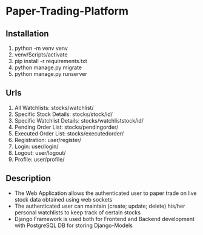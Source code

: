 # Paper-Trading-Platform

## Installation
1. python -m venv venv
2. venv/Scripts/activate
3. pip install -r requirements.txt
4. python manage.py migrate
5. python manage.py runserver


## Urls
1. All Watchlists: stocks/watchlist/
2. Specific Stock Details: stocks/stock/id/
3. Specific Watchlist Details: stocks/watchliststock/id/
4. Pending Order List: stocks/pendingorder/
5. Executed Order List: stocks/executedorder/
6. Registration: user/register/
7. Login: user/login/
8. Logout: user/logout/
9. Profile: user/profile/

## Description
- The Web Application allows the authenticated user to paper trade on live stock data obtained using web sockets
- The authenticated user can maintain (create; update; delete) his/her personal watchlists to keep track of certain stocks
- Django Framework is used both for Frontend and Backend development with PostgreSQL DB for storing Django-Models
